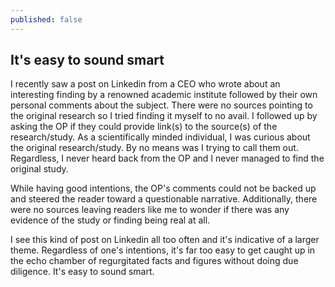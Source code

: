 ```yaml
---
published: false
---
```

## It's easy to sound smart

I recently saw a post on Linkedin from a CEO who wrote about an interesting finding by a renowned academic institute followed by their own personal comments about the subject. There were no sources pointing to the original research so I tried finding it myself to no avail. I followed up by asking the OP if they could provide link(s) to the source(s) of the research/study. As a scientifically minded individual, I was curious about the original research/study. By no means was I trying to call them out. Regardless, I never heard back from the OP and I never managed to find the original study.

While having good intentions, the OP's comments could not be backed up and steered the reader toward a questionable narrative. Additionally, there were no sources leaving readers like me to wonder if there was any evidence of the study or finding being real at all.

I see this kind of post on Linkedin all too often and it's indicative of a larger theme. Regardless of one's intentions, it's far too easy to get caught up in the echo chamber of regurgitated facts and figures without doing due diligence. It's easy to sound smart.
